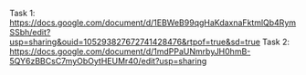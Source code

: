 Task 1: https://docs.google.com/document/d/1EBWeB99qgHaKdaxnaFktmlQb4RymSSbh/edit?usp=sharing&ouid=105293827672741428476&rtpof=true&sd=true
Task 2: https://docs.google.com/document/d/1mdPPaUNmrbyJH0hmB-5QY6zBBCsC7myObOytHEUMr40/edit?usp=sharing
